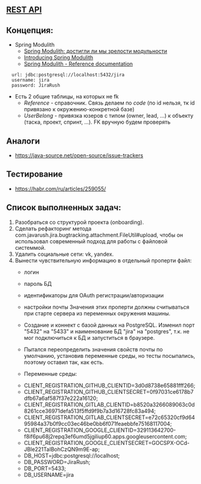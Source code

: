 ## [REST API](http://localhost:8080/doc)

## Концепция:

- Spring Modulith
    - [Spring Modulith: достигли ли мы зрелости модульности](https://habr.com/ru/post/701984/)
    - [Introducing Spring Modulith](https://spring.io/blog/2022/10/21/introducing-spring-modulith)
    - [Spring Modulith - Reference documentation](https://docs.spring.io/spring-modulith/docs/current-SNAPSHOT/reference/html/)

```
  url: jdbc:postgresql://localhost:5432/jira
  username: jira
  password: JiraRush
```

- Есть 2 общие таблицы, на которых не fk
    - _Reference_ - справочник. Связь делаем по _code_ (по id нельзя, тк id привязано к окружению-конкретной базе)
    - _UserBelong_ - привязка юзеров с типом (owner, lead, ...) к объекту (таска, проект, спринт, ...). FK вручную будем
      проверять

## Аналоги

- https://java-source.net/open-source/issue-trackers

## Тестирование

- https://habr.com/ru/articles/259055/
  
## Список выполненных задач:
1. Разобраться со структурой проекта (onboarding). 
2. Сделать рефакторинг метода com.javarush.jira.bugtracking.attachment.FileUtil#upload, чтобы он использовал современный подход для работы с файловой системмой.
3. Удалить социальные сети: vk, yandex.
4. Вынести чувствительную информацию в отдельный проперти файл:
   * логин
   * пароль БД
   * идентификаторы для OAuth регистрации/авторизации
   * настройки почты
   Значения этих проперти должны считываться при старте сервера из переменных окружения машины.

   * Создание и коннект с базой данных на PostgreSQL. Изменил порт "5432" на "5433"
   и наименование БД "jira" на "postgres", т.к. не мог подключиться к БД и запуститься
   в браузере.
   
   * Пытался переопределить значения свойств почты по умолчанию, установив переменные среды,
   но тесты посыпались, поэтому оставил так, как есть.
   
   * Переменные среды:
   - CLIENT_REGISTRATION_GITHUB_CLIENTID=3d0d8738e65881fff266;
   - CLIENT_REGISTRATION_GITHUB_CLIENTSECRET=0f97031ce6178b7dfb67a6af587f37e222a16120;
   - CLIENT_REGISTRATION_GITLAB_CLIENTID=b8520a3266089063c0d8261cce36971defa513f5ffd9f9b7a3d16728fc83a494;
   - CLIENT_REGISTRATION_GITLAB_CLIENTSECRET=e72c65320cf9d6495984a37b0f9cc03ec46be0bb6f071feaebbfe75168117004;
   - CLIENT_REGISTRATION_GOOGLE_CLIENTID=329113642700-f8if6pu68j2repq3ef6umd5jgiliup60.apps.googleusercontent.com;
   - CLIENT_REGISTRATION_GOOGLE_CLIENTSECRET=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;
   - DB_HOST=jdbc:postgresql://localhost;
   - DB_PASSWORD=JiraRush;
   - DB_PORT=5433;
   - DB_USERNAME=jira